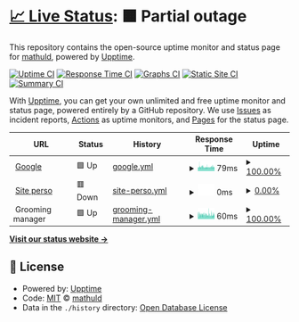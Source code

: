 # [📈 Live Status](https://mathuld.github.io/upptime): <!--live status--> **🟧 Partial outage**

This repository contains the open-source uptime monitor and status page for [mathuld](https://mathuld.github.io/upptime), powered by [Upptime](https://github.com/upptime/upptime).

[![Uptime CI](https://github.com/mathuld/upptime/workflows/Uptime%20CI/badge.svg)](https://github.com/mathuld/upptime/actions?query=workflow%3A%22Uptime+CI%22)
[![Response Time CI](https://github.com/mathuld/upptime/workflows/Response%20Time%20CI/badge.svg)](https://github.com/mathuld/upptime/actions?query=workflow%3A%22Response+Time+CI%22)
[![Graphs CI](https://github.com/mathuld/upptime/workflows/Graphs%20CI/badge.svg)](https://github.com/mathuld/upptime/actions?query=workflow%3A%22Graphs+CI%22)
[![Static Site CI](https://github.com/mathuld/upptime/workflows/Static%20Site%20CI/badge.svg)](https://github.com/mathuld/upptime/actions?query=workflow%3A%22Static+Site+CI%22)
[![Summary CI](https://github.com/mathuld/upptime/workflows/Summary%20CI/badge.svg)](https://github.com/mathuld/upptime/actions?query=workflow%3A%22Summary+CI%22)

With [Upptime](https://upptime.js.org), you can get your own unlimited and free uptime monitor and status page, powered entirely by a GitHub repository. We use [Issues](https://github.com/mathuld/upptime/issues) as incident reports, [Actions](https://github.com/mathuld/upptime/actions) as uptime monitors, and [Pages](https://mathuld.github.io/upptime) for the status page.

<!--start: status pages-->
<!-- This summary is generated by Upptime (https://github.com/upptime/upptime) -->
<!-- Do not edit this manually, your changes will be overwritten -->
<!-- prettier-ignore -->
| URL | Status | History | Response Time | Uptime |
| --- | ------ | ------- | ------------- | ------ |
| <img alt="" src="https://favicons.githubusercontent.com/www.google.com" height="13"> [Google](https://www.google.com) | 🟩 Up | [google.yml](https://github.com/mathuld/upptime/commits/HEAD/history/google.yml) | <details><summary><img alt="Response time graph" src="./graphs/google/response-time-week.png" height="20"> 79ms</summary><br><a href="https://mathuld.github.io/upptime/history/google"><img alt="Response time 105" src="https://img.shields.io/endpoint?url=https%3A%2F%2Fraw.githubusercontent.com%2Fmathuld%2Fupptime%2FHEAD%2Fapi%2Fgoogle%2Fresponse-time.json"></a><br><a href="https://mathuld.github.io/upptime/history/google"><img alt="24-hour response time 83" src="https://img.shields.io/endpoint?url=https%3A%2F%2Fraw.githubusercontent.com%2Fmathuld%2Fupptime%2FHEAD%2Fapi%2Fgoogle%2Fresponse-time-day.json"></a><br><a href="https://mathuld.github.io/upptime/history/google"><img alt="7-day response time 79" src="https://img.shields.io/endpoint?url=https%3A%2F%2Fraw.githubusercontent.com%2Fmathuld%2Fupptime%2FHEAD%2Fapi%2Fgoogle%2Fresponse-time-week.json"></a><br><a href="https://mathuld.github.io/upptime/history/google"><img alt="30-day response time 84" src="https://img.shields.io/endpoint?url=https%3A%2F%2Fraw.githubusercontent.com%2Fmathuld%2Fupptime%2FHEAD%2Fapi%2Fgoogle%2Fresponse-time-month.json"></a><br><a href="https://mathuld.github.io/upptime/history/google"><img alt="1-year response time 105" src="https://img.shields.io/endpoint?url=https%3A%2F%2Fraw.githubusercontent.com%2Fmathuld%2Fupptime%2FHEAD%2Fapi%2Fgoogle%2Fresponse-time-year.json"></a></details> | <details><summary><a href="https://mathuld.github.io/upptime/history/google">100.00%</a></summary><a href="https://mathuld.github.io/upptime/history/google"><img alt="All-time uptime 100.00%" src="https://img.shields.io/endpoint?url=https%3A%2F%2Fraw.githubusercontent.com%2Fmathuld%2Fupptime%2FHEAD%2Fapi%2Fgoogle%2Fuptime.json"></a><br><a href="https://mathuld.github.io/upptime/history/google"><img alt="24-hour uptime 100.00%" src="https://img.shields.io/endpoint?url=https%3A%2F%2Fraw.githubusercontent.com%2Fmathuld%2Fupptime%2FHEAD%2Fapi%2Fgoogle%2Fuptime-day.json"></a><br><a href="https://mathuld.github.io/upptime/history/google"><img alt="7-day uptime 100.00%" src="https://img.shields.io/endpoint?url=https%3A%2F%2Fraw.githubusercontent.com%2Fmathuld%2Fupptime%2FHEAD%2Fapi%2Fgoogle%2Fuptime-week.json"></a><br><a href="https://mathuld.github.io/upptime/history/google"><img alt="30-day uptime 100.00%" src="https://img.shields.io/endpoint?url=https%3A%2F%2Fraw.githubusercontent.com%2Fmathuld%2Fupptime%2FHEAD%2Fapi%2Fgoogle%2Fuptime-month.json"></a><br><a href="https://mathuld.github.io/upptime/history/google"><img alt="1-year uptime 100.00%" src="https://img.shields.io/endpoint?url=https%3A%2F%2Fraw.githubusercontent.com%2Fmathuld%2Fupptime%2FHEAD%2Fapi%2Fgoogle%2Fuptime-year.json"></a></details>
| <img alt="" src="https://favicons.githubusercontent.com/mvincent.xyz" height="13"> [Site perso](https://mvincent.xyz) | 🟥 Down | [site-perso.yml](https://github.com/mathuld/upptime/commits/HEAD/history/site-perso.yml) | <details><summary><img alt="Response time graph" src="./graphs/site-perso/response-time-week.png" height="20"> 0ms</summary><br><a href="https://mathuld.github.io/upptime/history/site-perso"><img alt="Response time 575" src="https://img.shields.io/endpoint?url=https%3A%2F%2Fraw.githubusercontent.com%2Fmathuld%2Fupptime%2FHEAD%2Fapi%2Fsite-perso%2Fresponse-time.json"></a><br><a href="https://mathuld.github.io/upptime/history/site-perso"><img alt="24-hour response time 0" src="https://img.shields.io/endpoint?url=https%3A%2F%2Fraw.githubusercontent.com%2Fmathuld%2Fupptime%2FHEAD%2Fapi%2Fsite-perso%2Fresponse-time-day.json"></a><br><a href="https://mathuld.github.io/upptime/history/site-perso"><img alt="7-day response time 0" src="https://img.shields.io/endpoint?url=https%3A%2F%2Fraw.githubusercontent.com%2Fmathuld%2Fupptime%2FHEAD%2Fapi%2Fsite-perso%2Fresponse-time-week.json"></a><br><a href="https://mathuld.github.io/upptime/history/site-perso"><img alt="30-day response time 0" src="https://img.shields.io/endpoint?url=https%3A%2F%2Fraw.githubusercontent.com%2Fmathuld%2Fupptime%2FHEAD%2Fapi%2Fsite-perso%2Fresponse-time-month.json"></a><br><a href="https://mathuld.github.io/upptime/history/site-perso"><img alt="1-year response time 575" src="https://img.shields.io/endpoint?url=https%3A%2F%2Fraw.githubusercontent.com%2Fmathuld%2Fupptime%2FHEAD%2Fapi%2Fsite-perso%2Fresponse-time-year.json"></a></details> | <details><summary><a href="https://mathuld.github.io/upptime/history/site-perso">0.00%</a></summary><a href="https://mathuld.github.io/upptime/history/site-perso"><img alt="All-time uptime 17.75%" src="https://img.shields.io/endpoint?url=https%3A%2F%2Fraw.githubusercontent.com%2Fmathuld%2Fupptime%2FHEAD%2Fapi%2Fsite-perso%2Fuptime.json"></a><br><a href="https://mathuld.github.io/upptime/history/site-perso"><img alt="24-hour uptime 0.00%" src="https://img.shields.io/endpoint?url=https%3A%2F%2Fraw.githubusercontent.com%2Fmathuld%2Fupptime%2FHEAD%2Fapi%2Fsite-perso%2Fuptime-day.json"></a><br><a href="https://mathuld.github.io/upptime/history/site-perso"><img alt="7-day uptime 0.00%" src="https://img.shields.io/endpoint?url=https%3A%2F%2Fraw.githubusercontent.com%2Fmathuld%2Fupptime%2FHEAD%2Fapi%2Fsite-perso%2Fuptime-week.json"></a><br><a href="https://mathuld.github.io/upptime/history/site-perso"><img alt="30-day uptime 7.96%" src="https://img.shields.io/endpoint?url=https%3A%2F%2Fraw.githubusercontent.com%2Fmathuld%2Fupptime%2FHEAD%2Fapi%2Fsite-perso%2Fuptime-month.json"></a><br><a href="https://mathuld.github.io/upptime/history/site-perso"><img alt="1-year uptime 17.75%" src="https://img.shields.io/endpoint?url=https%3A%2F%2Fraw.githubusercontent.com%2Fmathuld%2Fupptime%2FHEAD%2Fapi%2Fsite-perso%2Fuptime-year.json"></a></details>
| <img alt="" src="https://favicons.githubusercontent.com/null" height="13"> Grooming manager | 🟩 Up | [grooming-manager.yml](https://github.com/mathuld/upptime/commits/HEAD/history/grooming-manager.yml) | <details><summary><img alt="Response time graph" src="./graphs/grooming-manager/response-time-week.png" height="20"> 60ms</summary><br><a href="https://mathuld.github.io/upptime/history/grooming-manager"><img alt="Response time 63" src="https://img.shields.io/endpoint?url=https%3A%2F%2Fraw.githubusercontent.com%2Fmathuld%2Fupptime%2FHEAD%2Fapi%2Fgrooming-manager%2Fresponse-time.json"></a><br><a href="https://mathuld.github.io/upptime/history/grooming-manager"><img alt="24-hour response time 58" src="https://img.shields.io/endpoint?url=https%3A%2F%2Fraw.githubusercontent.com%2Fmathuld%2Fupptime%2FHEAD%2Fapi%2Fgrooming-manager%2Fresponse-time-day.json"></a><br><a href="https://mathuld.github.io/upptime/history/grooming-manager"><img alt="7-day response time 60" src="https://img.shields.io/endpoint?url=https%3A%2F%2Fraw.githubusercontent.com%2Fmathuld%2Fupptime%2FHEAD%2Fapi%2Fgrooming-manager%2Fresponse-time-week.json"></a><br><a href="https://mathuld.github.io/upptime/history/grooming-manager"><img alt="30-day response time 62" src="https://img.shields.io/endpoint?url=https%3A%2F%2Fraw.githubusercontent.com%2Fmathuld%2Fupptime%2FHEAD%2Fapi%2Fgrooming-manager%2Fresponse-time-month.json"></a><br><a href="https://mathuld.github.io/upptime/history/grooming-manager"><img alt="1-year response time 63" src="https://img.shields.io/endpoint?url=https%3A%2F%2Fraw.githubusercontent.com%2Fmathuld%2Fupptime%2FHEAD%2Fapi%2Fgrooming-manager%2Fresponse-time-year.json"></a></details> | <details><summary><a href="https://mathuld.github.io/upptime/history/grooming-manager">100.00%</a></summary><a href="https://mathuld.github.io/upptime/history/grooming-manager"><img alt="All-time uptime 99.97%" src="https://img.shields.io/endpoint?url=https%3A%2F%2Fraw.githubusercontent.com%2Fmathuld%2Fupptime%2FHEAD%2Fapi%2Fgrooming-manager%2Fuptime.json"></a><br><a href="https://mathuld.github.io/upptime/history/grooming-manager"><img alt="24-hour uptime 100.00%" src="https://img.shields.io/endpoint?url=https%3A%2F%2Fraw.githubusercontent.com%2Fmathuld%2Fupptime%2FHEAD%2Fapi%2Fgrooming-manager%2Fuptime-day.json"></a><br><a href="https://mathuld.github.io/upptime/history/grooming-manager"><img alt="7-day uptime 100.00%" src="https://img.shields.io/endpoint?url=https%3A%2F%2Fraw.githubusercontent.com%2Fmathuld%2Fupptime%2FHEAD%2Fapi%2Fgrooming-manager%2Fuptime-week.json"></a><br><a href="https://mathuld.github.io/upptime/history/grooming-manager"><img alt="30-day uptime 99.94%" src="https://img.shields.io/endpoint?url=https%3A%2F%2Fraw.githubusercontent.com%2Fmathuld%2Fupptime%2FHEAD%2Fapi%2Fgrooming-manager%2Fuptime-month.json"></a><br><a href="https://mathuld.github.io/upptime/history/grooming-manager"><img alt="1-year uptime 99.97%" src="https://img.shields.io/endpoint?url=https%3A%2F%2Fraw.githubusercontent.com%2Fmathuld%2Fupptime%2FHEAD%2Fapi%2Fgrooming-manager%2Fuptime-year.json"></a></details>

<!--end: status pages-->

[**Visit our status website →**](https://mathuld.github.io/upptime)

## 📄 License

- Powered by: [Upptime](https://github.com/upptime/upptime)
- Code: [MIT](./LICENSE) © [mathuld](https://mathuld.github.io/upptime)
- Data in the `./history` directory: [Open Database License](https://opendatacommons.org/licenses/odbl/1-0/)
